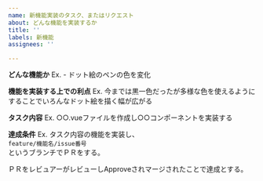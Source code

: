 ```yaml
---
name: 新機能実装のタスク、またはリクエスト
about: どんな機能を実装するか
title: ''
labels: 新機能
assignees: ''

---
```


**どんな機能か**
Ex.  - ドット絵のペンの色を変化

**機能を実装する上での利点**
Ex. 今までは黒一色だったが多様な色を使えるようにすることでいろんなドット絵を描く幅が広がる

**タスク内容**
Ex. ○○.vueファイルを作成し○○コンポーネントを実装する

**達成条件**
Ex. タスク内容の機能を実装し、  
`feature/機能名/issue番号`  
というブランチでＰＲをする。

ＰＲをレビュアーがレビューしApproveされマージされたことで達成とする。
